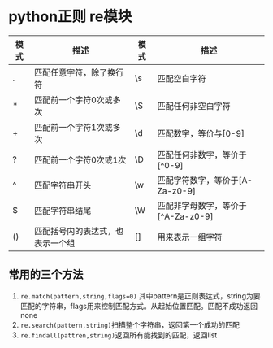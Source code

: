 # python正则 re模块 
| 模式 | 描述 | 模式 | 描述 |
| --- | --- | --- | --- |
| . | 匹配任意字符，除了换行符 | \s | 匹配空白字符 |
| * | 匹配前一个字符0次或多次 | \S | 匹配任何非空白字符 |
| + | 匹配前一个字符1次或多次 | \d | 匹配数字，等价与[0-9] |
| ? | 匹配前一个字符0次或1次 | \D | 匹配任何非数字，等价于[^0-9] |
| ^ | 匹配字符串开头 | \w | 匹配字符数字，等价于[A-Za-z0-9] |
| $ | 匹配字符串结尾 | \W | 匹配非字母数字，等价于[^A-Za-z0-9] |
| () | 匹配括号内的表达式，也表示一个组 | [] | 用来表示一组字符 |
## 常用的三个方法
1. `re.match(pattern,string,flags=0)` 其中pattern是正则表达式，string为要匹配的字符串，flags用来控制匹配方式。从起始位置匹配。匹配不成功返回none
2. `re.search(pattern,string)`扫描整个字符串，返回第一个成功的匹配
3. `re.findall(pattren,string)`返回所有能找到的匹配，返回list
